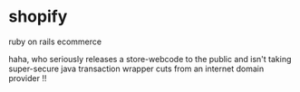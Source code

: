 # shopify
ruby on rails ecommerce

haha, who seriously releases a store-webcode to the public and isn't taking super-secure java transaction wrapper cuts from an internet domain provider !! 
